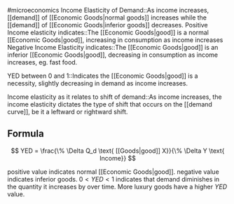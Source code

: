 #microeconomics 
Income Elasticity of Demand::As income increases, [[demand]] of [[Economic Goods|normal goods]] increases while the [[demand]] of [[Economic Goods|inferior goods]] decreases.
Positive Income elasticity indicates::The [[Economic Goods|good]] is a normal [[Economic Goods|good]], increasing in consumption as income increases
Negative Income Elasticity indicates::The [[Economic Goods|good]] is an inferior [[Economic Goods|good]], decreasing in consumption as income increases, eg. fast food.

YED between 0 and 1::Indicates the [[Economic Goods|good]] is a necessity, slightly decreasing in demand as income increases.

Income elasticity as it relates to shift of demand::As income increases, the income elasticity dictates the type of shift that occurs on the [[demand curve]], be it a leftward or rightward shift. 

## Formula
$$
YED = \frac{\% \Delta Q_d \text{ [[Goods|good]] X}}{\% \Delta Y \text{ Income}}
$$

positive value indicates normal [[Economic Goods|good]]. negative value indicates inferior goods. $0 < YED < 1$ indicates that demand diminishes in the quantity it increases by over time. More luxury goods have a higher $YED$ value.